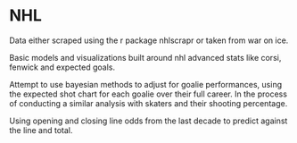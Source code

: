 # NHL

Data either scraped using the r package nhlscrapr or taken from war on ice.  

Basic models and visualizations built around nhl advanced stats like corsi, fenwick and expected goals.

Attempt to use bayesian methods to adjust for goalie performances, using the expected shot chart for each goalie over their
full career.  In the process of conducting a similar analysis with skaters and their shooting percentage. 

Using opening and closing line odds from the last decade to predict against the line and total.
